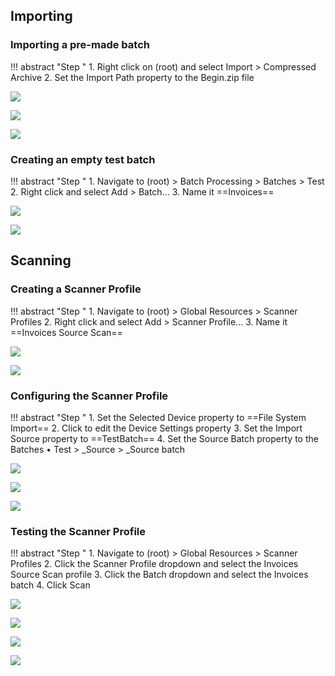 ## Importing

### Importing a pre-made batch

!!! abstract "Step "
    1. Right click on (root) and select Import > Compressed Archive
    2. Set the Import Path property to the Begin.zip file

![](img/1-1/002)

![](img/1-1/003)

![](img/1-1/005)

### Creating an empty test batch

!!! abstract "Step "
    1. Navigate to (root) > Batch Processing > Batches > Test
    2. Right click and select Add > Batch...
    3. Name it ==Invoices==

![](img/1-1/007)

![](img/1-1/009)

## Scanning

### Creating a Scanner Profile

!!! abstract "Step "
    1. Navigate to (root) > Global Resources > Scanner Profiles
    2. Right click and select Add > Scanner Profile...
    3. Name it ==Invoices Source Scan==

![](img/1-1/012)

![](img/1-1/014)

### Configuring the Scanner Profile

!!! abstract "Step "
    1. Set the Selected Device property to ==File System Import==
    2. Click to edit the Device Settings property
    3. Set the Import Source property to ==TestBatch==
    4. Set the Source Batch property to the Batches • Test > _Source > _Source batch

![](img/1-1/017)

![](img/1-1/022)

![](img/1-1/025)

### Testing the Scanner Profile

!!! abstract "Step "
    1. Navigate to (root) > Global Resources > Scanner Profiles
    2. Click the Scanner Profile dropdown and select the Invoices Source Scan profile
    3. Click the Batch dropdown and select the Invoices batch
    4. Click Scan

![](img/1-1/030)

![](img/1-1/032)

![](img/1-1/034)

![](img/1-1/035)
